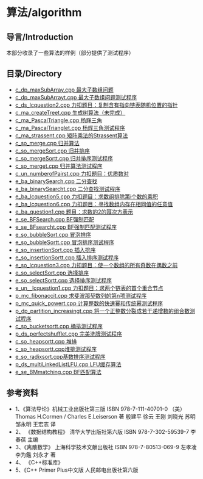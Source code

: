 # 算法/algorithm

## 导言/Introduction

本部分收录了一些算法的样例（部分提供了测试程序）

## 目录/Directory

* [c_dp_maxSubArray.cpp 最大子数组问题](./c_dp_maxSubArray.cpp)
* [c_dp_maxSubArrayt.cpp 最大子数组问题测试程序](./c_dp_maxSubArrayt.cpp)
* [c_ds_lcquestion2.cpp 力扣题目：复制含有指向链表随机位置的指针](./c_ds_lcquestion2.cpp)
* [c_ma_createTreet.cpp 生成树算法（未完成）](./c_ma_createTreet.cpp)
* [c_ma_PascalTriangle.cpp 杨辉三角](./c_ma_PascalTriangle.cpp)
* [c_ma_PascalTrianglet.cpp 杨辉三角测试程序](./c_ma_PascalTrianglet.cpp)
* [c_ma_strassent.cpp 矩阵乘法的Strassent算法](./c_ma_strassent.cpp)
* [c_so_merge.cpp 归并算法](./c_so_merge.cpp)
* [c_so_mergeSort.cpp 归并排序](./c_so_mergeSort.cpp)
* [c_so_mergeSortt.cpp 归并排序测试程序](./c_so_mergeSortt.cpp)
* [c_so_merget.cpp 归并算法测试程序](./c_so_merget.cpp)
* [c_un_numberofPairst.cpp 力扣题目：优质数对](./c_un_numberofPairst.cpp)
* [e_ba_binarySearch.cpp 二分查找](./e_ba_binarySearch.cpp)
* [e_ba_binarySearcht.cpp 二分查找测试程序](./)
* [e_ba_lcquestion5.cpp 力扣题目：求数组排除第i个数的乘积](./e_ba_lcquestion5.cpp)
* [e_ba_lcquestion6.cpp 力扣题目：寻找数组内存在相同值的任意值](./e_ba_lcquestion6.cpp)
* [e_ba_question1.cpp 题目：求数的2的幂次方表示](./e_ba_question1.cpp)
* [e_se_BFSearch.cpp BF强制匹配](./e_se_BFSearch.cpp)
* [e_se_BFsearcht.cpp BF强制匹配测试程序](./e_se_BFsearcht.cpp)
* [e_so_bubbleSort.cpp 冒泡排序](./e_so_bubbleSort.cpp)
* [e_so_bubbleSortt.cpp 冒泡排序测试程序](./e_so_bubbleSortt.cpp)
* [e_so_insertionSort.cpp 插入排序](./e_so_insertionSort.cpp)
* [e_so_insertionSortt.cpp 插入排序测试程序](./e_so_insertionSortt.cpp)
* [e_so_lcquestion3.cpp 力扣题目：使一个数组的所有奇数在偶数之前](./e_so_lcquestion3.cpp)
* [e_so_selectSort.cpp 选择排序](./e_so_selectSort.cpp)
* [e_so_selectSortt.cpp 选择排序测试程序](./e_so_selectSortt.cpp)
* [e_un__lcquestion1.cpp 力扣题目：求两个链表的首个重合节点](./e_un__lcquestion1.cpp)
* [p_mc_fibonaccit.cpp 求斐波那契数列的第n项测试程序](./p_mc_fibonaccit.cpp)
* [p_mc_quick_powert.cpp 计算整数的快速幂和传统幂测试程序](./p_mc_quick_powert.cpp)
* [p_dp_partition_increasingt.cpp 将一个正整数分裂成若干递增数的组合数测试程序](./p_dp_partition_increasingt.cpp)
* [c_so_bucketsortt.cpp 桶排测试程序](./c_so_bucketsortt.cpp)
* [p_ds_perfectshufflet.cpp 完美洗牌测试程序](./p_ds_perfectshufflet.cpp)
* [c_so_heapsortt.cpp 堆排](./c_so_heapsort.cpp)
* [c_so_heapsortt.cpp堆排测试程序](./c_so_heapsortt.cpp)
* [e_so_radixsort.cpp基数排序测试程序](./e_so_radixsort.cpp)
* [p_ds_multiLinkedListLFU.cpp LFU缓存算法](./p_ds_multiLinkedListLFU.cpp)
* [e_se_BMmatching.cpp BF匹配算法](./e_se_BMmatching.cpp)
  
## 参考资料

* 1、《算法导论》机械工业出版社第三版 ISBN 978-7-111-40701-0 （美） Thomas H.Cormen / Charles E.Leiserson 著 殷建平 徐云 王刚 刘晓光 苏明 邹永明 王宏志 译
* 2、 《数据结构教程》 清华大学出版社第六版 ISBN 978-7-302-59539-7 李春葆 主编
* 3、《离散数学》 上海科学技术文献出版社 ISBN 978-7-80513-069-9 左孝凌 李为鑑 刘永才 著
* 4、 《C++标准库》
* 5、《C++ Primer Plus中文版 人民邮电出版社第六版
